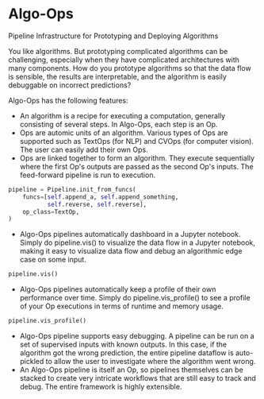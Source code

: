 # Algo-Ops

Pipeline Infrastructure for Prototyping and Deploying Algorithms

You like algorithms. But prototyping complicated algorithms can be challenging, especially when they have complicated
architectures with many components. How do you prototype algorithms so that the data flow is sensible, the results are
interpretable, and the algorithm is easily debuggable on incorrect predictions?

Algo-Ops has the following features:

* An algorithm is a recipe for executing a computation, generally consisting of several steps. In Algo-Ops, each step is
  an Op.
* Ops are automic units of an algorithm. Various types of Ops are supported such as TextOps (for NLP) and CVOps (for
  computer vision). The user can easily add their own Ops.
* Ops are linked together to form an algorithm. They execute sequentially where the first Op's outputs are passed as the
  second Op's inputs. The feed-forward pipeline is run to execution.

```python
pipeline = Pipeline.init_from_funcs(
    funcs=[self.append_a, self.append_something,
           self.reverse, self.reverse],
    op_class=TextOp,
)
```

* Algo-Ops pipelines automatically dashboard in a Jupyter notebook. Simply do pipeline.vis() to visualize the data flow
  in a Jupyter notebook, making it easy to visualize data flow and debug an algorithmic edge case on some input.

```python
pipeline.vis()
```

* Algo-Ops pipelines automatically keep a profile of their own performance over time. Simply do pipeline.vis_profile()
  to see a profile of your Op executions in terms of runtime and memory usage.

```python
pipeline.vis_profile()
```

* Algo-Ops pipeline supports easy debugging. A pipeline can be run on a set of supervised inputs with known outputs. In
  this case, if the algorithm got the wrong prediction, the entire pipeline dataflow is auto-pickled to allow the user
  to investigate where the algorithm went wrong.
* An Algo-Ops pipeline is itself an Op, so pipelines themselves can be stacked to create very intricate workflows that
  are still easy to track and debug. The entire framework is highly extensible.
